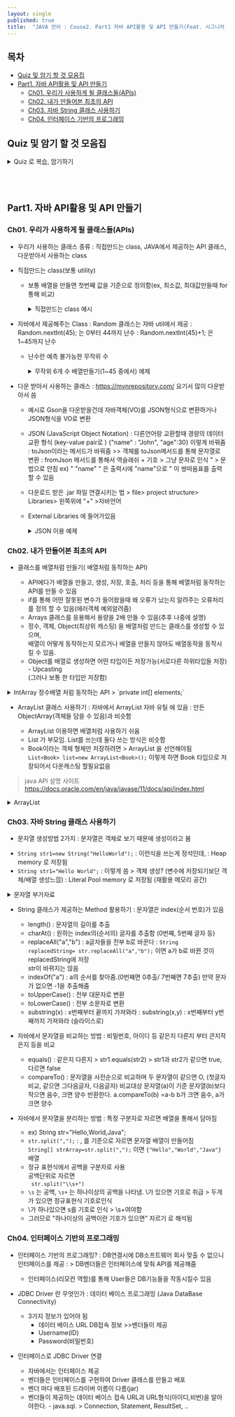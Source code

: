 ```yaml
---
layout: single
published: true
title:  "JAVA 언어 : Couse2. Part1 자바 API활용 및 API 만들기(Feat. 시그니처 백엔드 강의)"
---
```


## 목차

- [Quiz 및 암기 할 것 모음집](#quiz-및-암기-할-것-모음집)
- [Part1. 자바 API활용 및 API 만들기](#part1-자바-api활용-및-api-만들기)
  * [Ch01. 우리가 사용하게 될 클래스들(APIs)](#ch01-우리가-사용하게-될-클래스들apis)
  * [Ch02. 내가 만들어본 최초의 API](#ch02-내가-만들어본-최초의-api)
  * [Ch03. 자바 String 클래스 사용하기](#ch03-자바-string-클래스-사용하기)
  * [Ch04. 인터페이스 기반의 프로그래밍](#ch04-인터페이스-기반의-프로그래밍)




## Quiz 및 암기 할 것 모음집


<details>
  <summary>
    Quiz 로 복습, 암기하기
  </summary>
<div markdown="1">
  <br>

1. Random클래스를 이용하여 난수를  1~10까지 발생시키는 코드?
  <br>

2. 프로그래밍 언어나 플랫폼에 상관없이 데이터를 교환할 수 있도록 설계된 데이터 형식?
  <br>

3. 이름(name)이 홍길동이고 나이(age)가 30인 데이터를 JSON 형식으로 표현
  <br>

4. JSON 형식의 문자열을 자바 객체로 변환해주는 Gson API의 메서드를 기술
  <br>

5. 객체를 JSON 형식으로 변환해주는 Gson API의 메서드를 기술
  <br>

6. 생성자 안에서 다른 생성자를 호출할때 쓰는 것?
  <br>

7. 자바에서 제공해주는 클래스 중 모든 객체를 배열에 저장하여 관리하는 클래스는 무엇인가?
  <br>

8. ArrayList가 저장된 자바 패키지 이름을 쓰세요.
 <br>

9. ArrayList에 객체를 저장하는 메서드 이름과 객체를 가져오는 메서드 이름을 쓰세요.
  <br>

10. ArrayList에 저장된 객체의 개수를 구하는 메서드를 쓰세요.
  <br>

11. ArrayList에 Book  타입처럼 특정 객체만 저장  하려면 어떻게 선언을 해야 하는가
  <br>

12. 자바에 HelloWorld라는 문자열을 생성하는 방법 2가지를 쓰세요.
  <br>

13. 문자열이 같으면 true 다르면 false를 반환하는 문자열 비교 메서드는 무엇인가?
  <br>

14. 주어진 문자열에서 일 부분의 문자열을  추출해주는 메서드는 무엇인가?
  <br>

15. 특정 문자열의 위치를 찾아서 그 위치의 인덱스를 리턴 해주는 메서드는 무엇인가?
  <br>

16. 문자열에서 특정 구분자를 기준으로 분리해주는 메서드는 무엇인가?
  <br>

17. 자바에서 데이터베이스에 접속하기 위해서 데이터베이스 회사에서 제공하는 API를 무엇이라고 하는가?
  <br>

18. 데이터베이스에 접속하기 위해서 알아야 할 3가지 정보는 무엇인가?
  <br>

19. 자바에서 데이터베이스 프로그래밍을 하기 위해서 제공된 API들이 들어있는 패키지 이름을 쓰세요.
  <br>

20. JDBC의 영어 전체 이름을 작성하세요.
  <br>

21. JDBC란 무엇인지 쓰세요.
  <br>


  <br>



<details>
  <summary>
    답안지
  </summary>

<div markdown="1">
  <br>

1. int num=rand.nextInt(10)+1
2. JSON
3. { “name”:”홍길동”,”age”:30}
4. fromJson()
5. toJson()
6. this(다른생성자 매개변수타입);
7. ArrayList
8. java.util
9. add, get
10. size
11. ArrayList<Book>
12. String str=new String("HelloWorld");, String str="HelloWorld";
13. equals()
14. substring()
15. indexOf()
16. split()
17. jdbc driver
18. URL,Username,Password
19. java.sql
20. Java DataBase Connectivity
21. 자바에서 데이터베이스와의 연결을 위한 API


</div>
</details>



</div>
</details>

  <br>
  
  <br>
  


  <br>
  


## Part1. 자바 API활용 및 API 만들기

### Ch01. 우리가 사용하게 될 클래스들(APIs) 

* 우리가 사용하는 클래스 종류
  : 직접만드는 class, JAVA에서 제공하는 API 클래스, 다운받아서 사용하는 class

* 직접만드는 class(보통 utility)
  - 보통 배열을 만들면 첫번째 값을 기준으로 정의함(ex, 최소값, 최대값만들때 for 통해 비교)

    <details>
      <summary>
        직접만드는 class 예시
      </summary>
    
    <div markdown="1">
      <br>

  
       - 최소값, 최대값 클래스를 만들고..
  
      ```java
          public class MinMaxFindler {
              private MinMaxFindler(){   }
                public static int findMin(int[] arr){ 
                  int min=arr[0]; // 초기값
                  for(int i=1;i<arr.length;i++){
                      if(arr[i]<min){ 
                        min=arr[i];
                      }//
                }//
                return min;
            }
          public static int findMax(int[] arr){
              int max=arr[0]; // 초기값
              for(int i=1;i<arr.length;i++){
                  if(arr[i]>max){
                      max=arr[i];
                  }//
              }//
              return max;
              }
            }
      ```

    - 사용하는 예시
      
        ```java
        import fc.java.model2.MinMaxFindler;
    
        public class MinMaxFinderTest {
            public static void main(String[] args) {
                int[] arr={5,3,9,1,7};
                int min=MinMaxFindler.findMin(arr);
                int max=MinMaxFindler.findMax(arr);
                System.out.println("min = " + min); // 1
                System.out.println("max = " + max); // 9
            }
          }
      ```

    </div>
    </details>


* 자바에서 제공해주는 Class
  : Random 클래스는 자바 util에서 제공
  : Random.nextInt(45); 는 0부터 44까지 난수
  : Random.nextInt(45)+1; 은 1~45까지 난수

  - 난수란 예측 불가능한 무작위 수


    <details>
      <summary>
        무작위 6개 수 배열만들기(1~45 중에서) 예제
      </summary>
    
    <div markdown="1">
      <br>
    
    ```java
    import java.util.Random;
    
    public class RandomAPI {
        public static void main(String[] args) {
            Random rand=new Random();
            int[] arr=new int[6];
            int i=0; // 저장위치(pos)
            while (i<6){
                int num=rand.nextInt(45)+1; // 1~45 중에 숫자 하나 고르기
                boolean isDuplicate=false; // 기본으로 겹치지 않는다
                for(int j=0;j<i;j++){ //i번째 배열 숫자와 그전까지 숫자 중복하는지 확인하기
                    if(arr[j]==num){ 
                        isDuplicate=true; //같으면 트루 >>겹친다로
                        break;
                    }//
                }//
                if(!isDuplicate){ // 겹치지 않으면 다음 i++ 생성(i번째에 넘버 저장후 i에 1더해줌)
                    arr[i++]=num;
                }
            }//
            for(int num : arr){
                System.out.print(num+" ");
            }
        }
    }
    ```
    
    
    </div>
    </details>

* 다운 받아서 사용하는 클래스
  : https://mvnrepository.com/ 요기서 많이 다운받아서 씀

  - 예시로 Gson을 다운받을건데 자바객체(VO)를 JSON형식으로 변환하거나 JSON형식을 VO로 변환
  - JSON (JavaScript Object Notation) : 다른언어랑 교환할때 경량의 데이터 교환 형식 (key-value pair로 ) {"name" : "John", "age":30} 이렇게 바꿔줌
     : toJson이라는 메서드가 바꿔줌 >>  객체를 toJson메서드를 통해 문자열로 변환
     : fromJson 메서드를 통해서  역슬래쉬 + 기호 > 그냥 문자로 인식 \" > 문법으로 안침
    ex) " \"name\" " 은 출력시에 "name"으로 " 이 쌍따옴표를 출력할 수 있음
  - 다운로드 받은 .jar 파일 연결시키는 법 > file> project structure> Libraries> 왼쪽위에 "+" >자바언어
  - External Libraries 에 들어가있음
    
    <details>
      <summary>
        JSON 이용 예제
      </summary>
      
      <div markdown="1">
      <br>
      - 객체를 toJson메서드를 통해 문자열로 변환
        
      ```java
            import com.google.gson.Gson;
            import fc.java.model2.Person;
          
            public class GsonToAPI {
              public static void main(String[] args) {
                  Person person=new Person("John",30);
                  Gson gson=new Gson();
                  String json=gson.toJson(person); //문자열인 json 에다가  Gson 클래스의 toJson메서드를 사용해서 객체 person을 저장
                  //person객체를 toJson메서드를 통해 문자열로 변환
                  System.out.println(json); // JSON : {"name":"John","age":30}
                }
            }
      ```
 
     - Json 타입을 다시 객체타입으로 자바 객체로 변환
    
      ```java
            import com.google.gson.Gson;
            import fc.java.model2.Person;
            
              import java.util.ArrayList;
            
            public class GsonFromAPI {
                public static void main(String[] args) {
                     String json="{\"name\":\"John\",\"age\":30}"; // JSON->Person  "앞에 역슬래쉬 붙여서 기호로 인식
                     Gson gson=new Gson();
                     Person p=gson.fromJson(json, Person.class); // Person타입으로 바꿀때 > 특이한게 .class도 넣어줘야됨
                     System.out.println(p.getName()); // John
                     System.out.println(p.getAge());  // 30
                     System.out.println(p.toString());
                 }
             }
      ```
      
        </div>
  
    </details>


### Ch02. 내가 만들어본 최초의 API

* 클래스를 배열처럼 만들기( 배열처럼 동작하는 API)

  - API에다가 배열을 만들고, 생성, 저장, 호출, 처리 등을 통해 배열처럼 동작하는 API를 만들 수 있음
  - if를 통해 어떤 잘못된 변수가 들어왔을때 왜 오류가 났는지 알려주는 오류처리를 정의 할 수 있음(에러객체 예외알려줌)
  - Arrays 클래스를 응용해서 용량을 2배 만들 수 있음(추후 나중에 설명)
  - 정수, 객체, Object(최상위 캐스팅) 을 배열처럼 만드는 클래스를 생성할 수 있으며,  
    배열이 어떻게 동작하는지 모르거나 배열을 만들지 않아도 배열동작을 동작시킬 수 있음.
  - Object를 배열로 생성하면 어떤 타입이든 저장가능(서로다른 하위타입들 저장) - Upcasting  
    (그러나 보통 한 타입만 저장함)

<details>
  <summary>
    IntArray 정수배열 처럼 동작하는 API > `private int[] elements;`
  </summary>

<div markdown="1">
  <br>

  - 생성자는 생성, add는 저장, get은 불러오기, size는 사이즈
  
```java
import java.util.Arrays;

public class IntArray {
    private final int DEFAULT_CAPACITY=5; // 수정불가(final)=>상수
    private int[] elements;
    private int size=0;
    // 생성동작
    public IntArray(){
        elements=new int[DEFAULT_CAPACITY]; // 5개크기배열
    }
    // 저장하는 동작
    public void add(int element){
        if(size==elements.length){ //사이즈가 배열길이랑 같을때
            // 크기를 2배로 늘리는 작업
            ensureCapacity();  //따로 메서드 정의해줌
        }
        elements[size++]=element; //size번째 배열은 element이다
    }
    // 얻는동작
    public int get(int index){ // -1, 5~ 
        // index체크? if
         if(index<0 || index<=size){ //에러정의하기
            throw new IndexOutOfBoundsException("범위초과");
        }
        return elements[index];
    }
    // 원소의 개수를 넘겨주는 동작
    public int size(){
        return size;
    }
    public void ensureCapacity(){
        int newCapacity=elements.length*2;
        elements=Arrays.copyOf(elements, newCapacity); //Arrays 라는 API는 나중에 자세히 나옴
    }
}
```

</div>
</details>


* ArrayList  클래스 사용하기
  : 자바에서 ArrayList 자바 유틸 에 있음
  : 만든 ObjectArray(객체들 담을 수 있음)과 비슷함

   - ArrayList 이용하면 배열처럼 사용하기 쉬움
   - List 가 부모임. List를 쓰는데 둘다 쓰는 방식은 비슷함
   - Book이라는 객체 형체만 저장하려면 > ArrayList<Book> 을 선언해야됨  
     `List<Book> list=new ArrayList<Book>();`
     이렇게 하면  Book 타입으로 저장되어서 다운캐스팅 할필요없음

> java API 설명 사이트
> https://docs.oracle.com/en/java/javase/11/docs/api/index.html  

<details>
  <summary>
    ArrayList
  </summary>

<div markdown="1">
  <br>

```java
import fc.java.model2.Book;

import java.util.ArrayList;

public class ArrayListTest {
    public static void main(String[] args) {
        // Book 3권을 배열에 저장하고 출력하세요.
        //ArrayList 활용하기
        ArrayList list=new ArrayList(1);
        //List list=new ArrayList(1);로 해도 상관없음. List가 부모여서
        //원하는 용량의 크기. 입력안하면 기본크기 10
        //계속 크기를 늘릴 수 있음(1넣어놔도 알아서 늘어남)
        //크기 제약이없음 add저장 get 내용 불러오기
        list.add(new Book("자바",15000, "한빛","홍길동"));
        list.add(new Book("C++",17000, "대림","이길동"));
        list.add(new Book("Python",16000, "정보","나길동"));

        // 북타입으로 빼내야됨.(북타입으로 저장햇기때문)
        System.out.println((Book)list.get(0)); //Book의 toString이 호출됨
        System.out.println(list.get(0));//Book의 toString이 호출됨 > Override



    }
}
```


</div>
</details>


### Ch03. 자바 String 클래스 사용하기

* 문자열 생성방법 2가지
  : 문자열은 객체로 보기 때문에 생성이라고 봄

- `String str1=new String("HelloWorld");` : 이런식을 쓰는게 정석인데,
  : Heap memory 로 저장됨
- `String str1="Hello World";` : 이렇게 씀 > 객체 생성? (변수에 저장되기보단 객체/배열 생성느낌)
  : Literal Pool memory 로 저장됨 (재활용 메모리 공간)


<details>
  <summary>
    문자열 부가자료
  </summary>

<div markdown="1">
  <br>

이런경우 "HelloWorld" String 객체가 2개 생기고 < 그걸 가르키는게 2개생김 (Heap Memory)
```java
String str1=new String("HelloWorld");
String str2=new String("HelloWorld");
```

이런경우 "HelloWorld" String 객체가 1개 생기고 > 문자열 상수가 만들어짐.(Literal Pool에)
```java
String str1="Hello World";
String str2="Hello World";
//서로같은것을 가르킴
```

</div>
</details>


* String 클래스가 제공하는 Method 활용하기
  : 문자열은 index(순서 번호)가 있음

  - length() : 문자열의 길이를 추출
  - charAt() : 원하는 index의(순서의) 글자를 추출함 (0번째, 5번째 글자 등)
  - replaceAll("a","b") : a글자들을 전부 b로 바꾼다
    : `String replacedString= str.replaceAll("a","b");` 이면 a가 b로 바뀐 것이 replacedString에 저장  
    str이 바뀌지는 않음
  - indexOf("a") : a의 순서를 찾아줌.(0번째면 0추출/ 7번째면 7추출) 만약 문자가 없으면 -1을 추출해줌
  - toUpperCase() : 전부 대문자로 변환
  - toLowerCase() : 전부 소문자로 변환
  - substring(x) : x번째부터 끝까지 가져와라
    : substring(x,y) : x번째부터 y번째까지 가져와라 (슬라이스로)


* 자바에서 문자열을 비교하는 방법
  : 비밀번호, 아이디 등 같은지 다른지 부터 큰지작은지 등을 비교

   - equals() : 같은지 다른지 > str1.equals(str2) > str1과 str2가 같으면 true, 다르면 false
   - compareTo() : 문자열을 사전순으로 비교하며 두 문자열이 같으면 O, (첫글자 비교, 같으면 그다음글자, 다음글자)
     비교대상 문자열(a)이 기준 문자열(b)보다 작으면 음수, 크면 양수 반환한다. a.compareTo(b) =a-b
     b가 크면 음수, a가 크면 양수


* 자바에서 문자열을 분리하는 방법
  : 특정 구분자로 자르면 배열을 통해서 담아짐

  - ex) String str="Hello,World,Java";
  - `str.split(",");` : , 를 기준으로 자르면 문자열 배열이 만들어짐  
    `String[] strArray=str.split(",");` 이면 `{"Hello","World","Java"}` 배열
  - 정규 표현식에서 공백을 구분자로 사용  
    공백단위로 자르면  
   ` str.split("\\s+")`
  - `\s` 는 공백, `\s+` 는 하나이상의 공백을 나타냄.  \가 있으면 기호로 취급 > 두개가 있으면 정규표현식 기호로인식
  - \가 하나있으면 s를 기호로 인식 > \\s+여야함
  - 그러므로 "하나이상의 공백이란 기호가 있으면" 자르기 로 해석됨


### Ch04. 인터페이스 기반의 프로그래밍


* 인터페이스 기반의 프로그래밍?
  : DB연결시에 DB소프트웨어 회사 맞출 수 없으니 인터페이스를 제공
  : > DB벤더들은 인터페이스에 맞춰 API를 제공해줌

  - 인터페이스(리모컨 역할)를 통해 User들은 DB기능들을 작동시킬수 있음


* JDBC Driver 란 무엇인가
  : 데이터 베이스 프로그래밍 (Java DataBase Connectivity)

  - 3가지 정보가 있어야 됨
      - 데이터 베이스 URL DB접속 정보 >>벤더들이 제공
      - Username(ID)
      - Password(비밀번호)
        


* 인터페이스로 JDBC Driver 연결
  - 자바에서는 인터페이스 제공
  - 벤더들은 인터페이스를 구현하여 Driver 클래스를 만들고 배포
  - 벤더 마다 배포된 드라이버 이름이 다름(jar)
  - 벤더들이 제공하는 데이터 베이스 접속 URL과 URL형식(아이디,비번)을 알아야한다.
        - java.sql. > Connection, Statement, ResultSet, ..
















